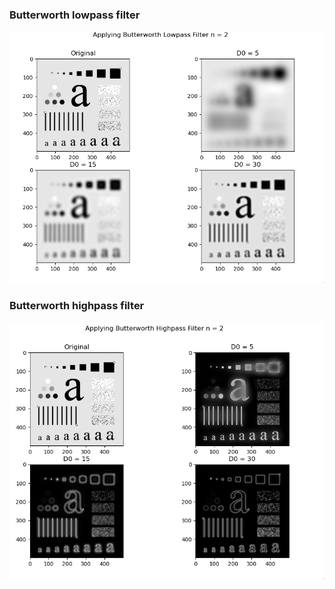 ### Butterworth lowpass filter

![filter](screenshot.png)

### Butterworth highpass filter

![filter](screenshot-high.png)

